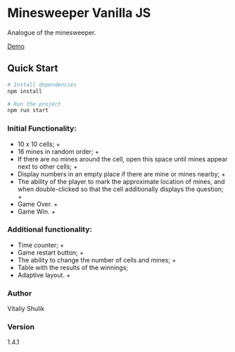 # Minesweeper Vanilla JS

Аnalogue of the minesweeper.

[Demo](https://mines.vitaliyshulik.tk/)


## Quick Start

```bash
# Install dependencies
npm install

# Run the project
npm run start
```

### Initial Functionality:

- 10 x 10 cells; +
- 16 mines in random order; +
- If there are no mines around the cell, open this space until mines appear next to other cells; +
- Display numbers in an empty place if there are mine or mines nearby; +
- The ability of the player to mark the approximate location of mines, and when double-clicked so that the cell additionally displays the question; +
- Game Over. +
- Game Win. +

### Additional functionality:

- Time counter; +
- Game restart button; +
- The ability to change the number of cells and mines; +
- Table with the results of the winnings;
- Adaptive layout. +

### Author
Vitaliy Shulik

### Version
1.4.1
